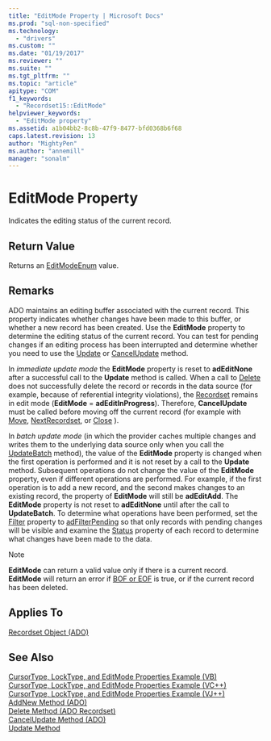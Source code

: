 ```yaml
---
title: "EditMode Property | Microsoft Docs"
ms.prod: "sql-non-specified"
ms.technology:
  - "drivers"
ms.custom: ""
ms.date: "01/19/2017"
ms.reviewer: ""
ms.suite: ""
ms.tgt_pltfrm: ""
ms.topic: "article"
apitype: "COM"
f1_keywords: 
  - "Recordset15::EditMode"
helpviewer_keywords: 
  - "EditMode property"
ms.assetid: a1b04bb2-8c8b-47f9-8477-bfd0368b6f68
caps.latest.revision: 13
author: "MightyPen"
ms.author: "annemill"
manager: "sonalm"
---
```

# EditMode Property
Indicates the editing status of the current record.  
  
## Return Value  
 Returns an [EditModeEnum](../../../ado/reference/ado-api/editmodeenum.md) value.  
  
## Remarks  
 ADO maintains an editing buffer associated with the current record. This property indicates whether changes have been made to this buffer, or whether a new record has been created. Use the **EditMode** property to determine the editing status of the current record. You can test for pending changes if an editing process has been interrupted and determine whether you need to use the [Update](../../../ado/reference/ado-api/update-method.md) or [CancelUpdate](../../../ado/reference/ado-api/cancelupdate-method-ado.md) method.  
  
 In *immediate update mode* the **EditMode** property is reset to **adEditNone** after a successful call to the **Update** method is called. When a call to [Delete](../../../ado/reference/ado-api/delete-method-ado-recordset.md) does not successfully delete the record or records in the data source (for example, because of referential integrity violations), the [Recordset](../../../ado/reference/ado-api/recordset-object-ado.md) remains in edit mode (**EditMode** = **adEditInProgress**). Therefore, **CancelUpdate** must be called before moving off the current record (for example with [Move](../../../ado/reference/ado-api/move-method-ado.md), [NextRecordset](../../../ado/reference/ado-api/nextrecordset-method-ado.md), or [Close](../../../ado/reference/ado-api/close-method-ado.md) ).  
  
 In *batch update mode* (in which the provider caches multiple changes and writes them to the underlying data source only when you call the [UpdateBatch](../../../ado/reference/ado-api/updatebatch-method.md) method), the value of the **EditMode** property is changed when the first operation is performed and it is not reset by a call to the **Update** method. Subsequent operations do not change the value of the **EditMode** property, even if different operations are performed. For example, if the first operation is to add a new record, and the second makes changes to an existing record, the property of **EditMode** will still be **adEditAdd**. The **EditMode** property is not reset to **adEditNone** until after the call to **UpdateBatch**. To determine what operations have been performed, set the [Filter](../../../ado/reference/ado-api/filter-property.md) property to [adFilterPending](../../../ado/reference/ado-api/filtergroupenum.md) so that only records with pending changes will be visible and examine the [Status](../../../ado/reference/ado-api/status-property-ado-recordset.md) property of each record to determine what changes have been made to the data.  
  
> [!NOTE]
>  **EditMode** can return a valid value only if there is a current record. **EditMode** will return an error if [BOF or EOF](../../../ado/reference/ado-api/bof-eof-properties-ado.md) is true, or if the current record has been deleted.  
  
## Applies To  
 [Recordset Object (ADO)](../../../ado/reference/ado-api/recordset-object-ado.md)  
  
## See Also  
 [CursorType, LockType, and EditMode Properties Example (VB)](../../../ado/reference/ado-api/cursortype-locktype-and-editmode-properties-example-vb.md)   
 [CursorType, LockType, and EditMode Properties Example (VC++)](../../../ado/reference/ado-api/cursortype-locktype-and-editmode-properties-example-vc.md)   
 [CursorType, LockType, and EditMode Properties Example (VJ++)](../../../ado/reference/ado-api/cursortype-locktype-and-editmode-properties-example-vj.md)   
 [AddNew Method (ADO)](../../../ado/reference/ado-api/addnew-method-ado.md)   
 [Delete Method (ADO Recordset)](../../../ado/reference/ado-api/delete-method-ado-recordset.md)   
 [CancelUpdate Method (ADO)](../../../ado/reference/ado-api/cancelupdate-method-ado.md)   
 [Update Method](../../../ado/reference/ado-api/update-method.md)